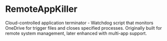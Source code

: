 # RemoteAppKiller
Cloud-controlled application terminator - Watchdog script that monitors OneDrive for trigger files and closes specified processes. Originally built for remote system management, later enhanced with multi-app support.
